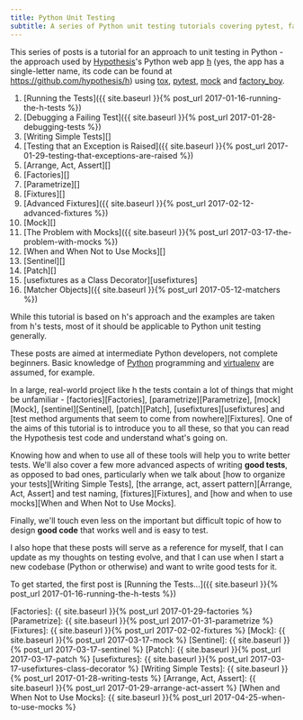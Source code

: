 ```yaml
---
title: Python Unit Testing
subtitle: A series of Python unit testing tutorials covering pytest, factory_boy, mock, and unit vs integrated tests.
---
```


This series of posts is a tutorial for an approach to unit testing in Python -
the approach used by [Hypothesis](https://hypothes.is/)'s Python web app
[h](https://github.com/hypothesis/h) (yes, the app has a single-letter name,
its code can be found at <https://github.com/hypothesis/h>) using
[tox](https://tox.readthedocs.io/),
[pytest](https://pytest.org),
[mock](http://www.voidspace.org.uk/python/mock/)
and [factory_boy](https://factoryboy.readthedocs.io/).

1. [Running the Tests]({{ site.baseurl }}{% post_url 2017-01-16-running-the-h-tests %})
1. [Debugging a Failing Test]({{ site.baseurl }}{% post_url 2017-01-28-debugging-tests %})
1. [Writing Simple Tests][]
1. [Testing that an Exception is Raised]({{ site.baseurl }}{% post_url 2017-01-29-testing-that-exceptions-are-raised %})
1. [Arrange, Act, Assert][]
1. [Factories][]
1. [Parametrize][]
1. [Fixtures][]
1. [Advanced Fixtures]({{ site.baseurl }}{% post_url 2017-02-12-advanced-fixtures %})
1. [Mock][]
1. [The Problem with Mocks]({{ site.baseurl }}{% post_url 2017-03-17-the-problem-with-mocks %})
1. [When and When Not to Use Mocks][]
1. [Sentinel][]
1. [Patch][]
1. [usefixtures as a Class Decorator][usefixtures]
1. [Matcher Objects]({{ site.baseurl }}{% post_url 2017-05-12-matchers %})

While this tutorial is based on h's approach and the examples are taken from
h's tests, most of it should be applicable to Python unit testing generally.

These posts are aimed at intermediate Python developers, not complete beginners.
Basic knowledge of [Python](https://www.python.org/) programming and
[virtualenv](https://virtualenv.pypa.io/) are assumed, for example.

In a large, real-world project like h the tests contain a lot of things that
might be unfamiliar - [factories][Factories], [parametrize][Parametrize],
[mock][Mock], [sentinel][Sentinel], [patch][Patch], [usefixtures][usefixtures]
and [test method arguments that seem to come from nowhere][Fixtures]. One of
the aims of this tutorial is to introduce you to all these, so that you can
read the Hypothesis test code and understand what's going on.

Knowing how and when to use all of these tools will help you to write better
tests. We'll also cover a few more advanced aspects of writing **good tests**,
as opposed to bad ones, particularly when we talk about
[how to organize your tests][Writing Simple Tests],
[the arrange, act, assert pattern][Arrange, Act, Assert] and test naming,
[fixtures][Fixtures], and
[how and when to use mocks][When and When Not to Use Mocks].

Finally, we'll touch even less on the important but difficult topic of how to
design **good code** that works well and is easy to test.

I also hope that these posts will serve as a reference for myself,
that I can update as my thoughts on testing evolve,
and that I can use when I start a new codebase (Python or otherwise) and want
to write good tests for it.

To get started, the first post is [Running the Tests...]({{ site.baseurl }}{% post_url 2017-01-16-running-the-h-tests %})

[Factories]: {{ site.baseurl }}{% post_url 2017-01-29-factories %}
[Parametrize]: {{ site.baseurl }}{% post_url 2017-01-31-parametrize %}
[Fixtures]: {{ site.baseurl }}{% post_url 2017-02-02-fixtures %}
[Mock]: {{ site.baseurl }}{% post_url 2017-03-17-mock %}
[Sentinel]: {{ site.baseurl }}{% post_url 2017-03-17-sentinel %}
[Patch]: {{ site.baseurl }}{% post_url 2017-03-17-patch %}
[usefixtures]: {{ site.baseurl }}{% post_url 2017-03-17-usefixtures-class-decorator %}
[Writing Simple Tests]: {{ site.baseurl }}{% post_url 2017-01-28-writing-tests %}
[Arrange, Act, Assert]: {{ site.baseurl }}{% post_url 2017-01-29-arrange-act-assert %}
[When and When Not to Use Mocks]: {{ site.baseurl }}{% post_url 2017-04-25-when-to-use-mocks %}
